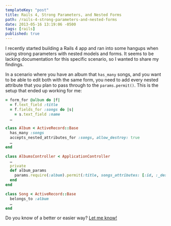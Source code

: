 ```yaml
---
templateKey: "post"
title: Rails 4, Strong Parameters, and Nested Forms
path: /rails-4-strong-parameters-and-nested-forms
date: 2013-05-16 13:19:06 -0500
tags: [rails]
published: true
---
```


I recently started building a Rails 4 app and ran into some hangups when using strong parameters with nested models and forms. It seems to be lacking documentation for this specific scenario, so I wanted to share my findings.

In a scenario where you have an album that `has_many` songs, and you want to be able to edit both with the same form, you need to add every nested attribute that you plan to pass through to the `params.permit()`. This is the setup that ended up working for me:

```ruby
= form_for @album do |f|
  = f.text_field :title
  = f.fields_for :songs do |s|
    = s.text_field :name
  …
```

```ruby
class Album < ActiveRecord::Base
  has_many :songs
  accepts_nested_attributes_for :songs, allow_destroy: true
  …
end
```

```ruby
class AlbumsController < ApplicationController
  …
  private
  def album_params
    params.require(:album).permit(:title, songs_attributes: [:id, :_destroy, :name])
  end
end
```

```ruby
class Song < ActiveRecord::Base
  belongs_to :album
  …
end
```

Do you know of a better or easier way? [Let me know!][email]

[email]: mailto:adamyonk@me.com?subject=Rails%204,%20Strong%20Parameters,%20and%20Nested%20Forms
